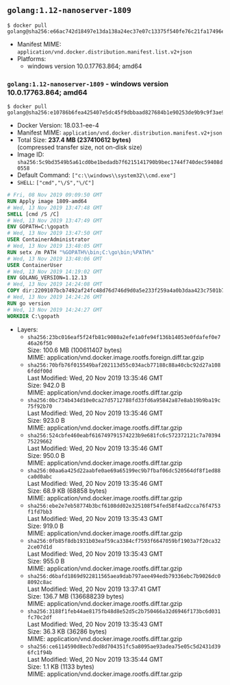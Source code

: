 ## `golang:1.12-nanoserver-1809`

```console
$ docker pull golang@sha256:e66ac742d18497e13da138a24ec37e07c13375f540fe76c21fa17496e792580f
```

-	Manifest MIME: `application/vnd.docker.distribution.manifest.list.v2+json`
-	Platforms:
	-	windows version 10.0.17763.864; amd64

### `golang:1.12-nanoserver-1809` - windows version 10.0.17763.864; amd64

```console
$ docker pull golang@sha256:e10786b6fea425407e5dc45f9dbbaad827684b1e90253de9b9c9f3ae90e044da
```

-	Docker Version: 18.03.1-ee-4
-	Manifest MIME: `application/vnd.docker.distribution.manifest.v2+json`
-	Total Size: **237.4 MB (237410612 bytes)**  
	(compressed transfer size, not on-disk size)
-	Image ID: `sha256:5c9bd3549b5a61cd0be1bedadb7f6215141790b9bec1744f740dec59408d0558`
-	Default Command: `["c:\\windows\\system32\\cmd.exe"]`
-	`SHELL`: `["cmd","\/S","\/C"]`

```dockerfile
# Fri, 08 Nov 2019 09:09:50 GMT
RUN Apply image 1809-amd64
# Wed, 13 Nov 2019 13:47:48 GMT
SHELL [cmd /S /C]
# Wed, 13 Nov 2019 13:47:49 GMT
ENV GOPATH=C:\gopath
# Wed, 13 Nov 2019 13:47:50 GMT
USER ContainerAdministrator
# Wed, 13 Nov 2019 13:48:05 GMT
RUN setx /m PATH "%GOPATH%\bin;C:\go\bin;%PATH%"
# Wed, 13 Nov 2019 13:48:06 GMT
USER ContainerUser
# Wed, 13 Nov 2019 14:19:02 GMT
ENV GOLANG_VERSION=1.12.13
# Wed, 13 Nov 2019 14:24:08 GMT
COPY dir:2209107bcb7492af24fc48d76d746d9d0a5e233f259a4a0b3daa423c7501b71b in C:\go 
# Wed, 13 Nov 2019 14:24:26 GMT
RUN go version
# Wed, 13 Nov 2019 14:24:27 GMT
WORKDIR C:\gopath
```

-	Layers:
	-	`sha256:23bc016eaf5f24fb81c9080a2efe1a0fe94f136b14053e0fdafef0e746a26f50`  
		Size: 100.6 MB (100611407 bytes)  
		MIME: application/vnd.docker.image.rootfs.foreign.diff.tar.gzip
	-	`sha256:70bfb76f015549baf202113d55c034acb77188c88a40cbc92d27a1086fddf00d`  
		Last Modified: Wed, 20 Nov 2019 13:35:46 GMT  
		Size: 942.0 B  
		MIME: application/vnd.docker.image.rootfs.diff.tar.gzip
	-	`sha256:0bc734b434d10e0ca27d5712788fd33fd6a95842a87e8ab19b9ba19c75f92b70`  
		Last Modified: Wed, 20 Nov 2019 13:35:46 GMT  
		Size: 923.0 B  
		MIME: application/vnd.docker.image.rootfs.diff.tar.gzip
	-	`sha256:524cbfe460eabf616749791574223b9e681fc6c572372121c7a7039475229662`  
		Last Modified: Wed, 20 Nov 2019 13:35:46 GMT  
		Size: 950.0 B  
		MIME: application/vnd.docker.image.rootfs.diff.tar.gzip
	-	`sha256:00aa6a425d22aabfe0ae69a65199ec9b7fbaf06dc520564df8f1ed88ca0d0abc`  
		Last Modified: Wed, 20 Nov 2019 13:35:46 GMT  
		Size: 68.9 KB (68858 bytes)  
		MIME: application/vnd.docker.image.rootfs.diff.tar.gzip
	-	`sha256:ebe2e7eb58774b3bcf6108dd02e325108f54fed58f4ad2cca76f4753f1fd7bb3`  
		Last Modified: Wed, 20 Nov 2019 13:35:43 GMT  
		Size: 919.0 B  
		MIME: application/vnd.docker.image.rootfs.diff.tar.gzip
	-	`sha256:0fb85f8db1931b03eaf59ca3384cf7593f6647059bf1903a7f20ca322ce07d1d`  
		Last Modified: Wed, 20 Nov 2019 13:35:43 GMT  
		Size: 955.0 B  
		MIME: application/vnd.docker.image.rootfs.diff.tar.gzip
	-	`sha256:d6bafd1869d922811565aea9dab797aee494edb79336ebc7b9026dc08092c8ac`  
		Last Modified: Wed, 20 Nov 2019 13:37:41 GMT  
		Size: 136.7 MB (136688239 bytes)  
		MIME: application/vnd.docker.image.rootfs.diff.tar.gzip
	-	`sha256:3188f1feb44ae8175fb48d8e52d5c2b750466a32d6946f173bc6d031fc70c2df`  
		Last Modified: Wed, 20 Nov 2019 13:35:43 GMT  
		Size: 36.3 KB (36286 bytes)  
		MIME: application/vnd.docker.image.rootfs.diff.tar.gzip
	-	`sha256:ce6114590d8ecb7ed8d704351fc5a8095ae93adea75e05c5d2431d396fc1f94b`  
		Last Modified: Wed, 20 Nov 2019 13:35:44 GMT  
		Size: 1.1 KB (1133 bytes)  
		MIME: application/vnd.docker.image.rootfs.diff.tar.gzip
